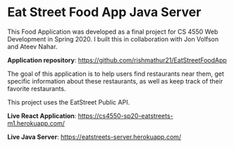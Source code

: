 # Eat Street Food App Java Server

This Food Application was developed as a final project for CS 4550 Web Development in Spring 2020. I built this in collaboration with Jon Volfson and Ateev Nahar.

**Application repository**: https://github.com/rishmathur21/EatStreetFoodApp

The goal of this application is to help users find restaurants near them, get specific information about these restaurants, as well as keep track of their favorite restaurants.

This project uses the EatStreet Public API.

**Live React Application**: https://cs4550-sp20-eatstreets-m1.herokuapp.com/

**Live Java Server**: https://eatstreets-server.herokuapp.com/

